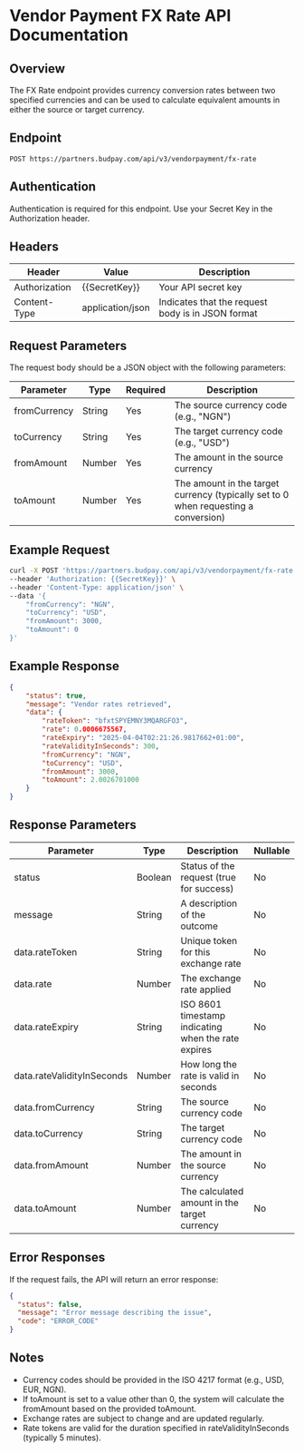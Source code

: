 # Vendor Payment FX Rate API Documentation

## Overview
The FX Rate endpoint provides currency conversion rates between two specified currencies and can be used to calculate equivalent amounts in either the source or target currency.

## Endpoint
```
POST https://partners.budpay.com/api/v3/vendorpayment/fx-rate
```

## Authentication
Authentication is required for this endpoint. Use your Secret Key in the Authorization header.

## Headers
| Header | Value | Description |
|--------|-------|-------------|
| Authorization | {{SecretKey}} | Your API secret key |
| Content-Type | application/json | Indicates that the request body is in JSON format |

## Request Parameters
The request body should be a JSON object with the following parameters:

| Parameter | Type | Required | Description |
|-----------|------|----------|-------------|
| fromCurrency | String | Yes | The source currency code (e.g., "NGN") |
| toCurrency | String | Yes | The target currency code (e.g., "USD") |
| fromAmount | Number | Yes | The amount in the source currency |
| toAmount | Number | Yes | The amount in the target currency (typically set to 0 when requesting a conversion) |

## Example Request
```bash
curl -X POST 'https://partners.budpay.com/api/v3/vendorpayment/fx-rate' \
--header 'Authorization: {{SecretKey}}' \
--header 'Content-Type: application/json' \
--data '{
    "fromCurrency": "NGN",
    "toCurrency": "USD",
    "fromAmount": 3000,
    "toAmount": 0
}'
```

## Example Response
```json
{
    "status": true,
    "message": "Vendor rates retrieved",
    "data": {
        "rateToken": "bfxtSPYEMNY3MQARGFO3",
        "rate": 0.0006675567,
        "rateExpiry": "2025-04-04T02:21:26.9817662+01:00",
        "rateValidityInSeconds": 300,
        "fromCurrency": "NGN",
        "toCurrency": "USD",
        "fromAmount": 3000,
        "toAmount": 2.0026701000
    }
}
```

## Response Parameters
| Parameter | Type | Description | Nullable |
|-----------|------|-------------|----------|
| status | Boolean | Status of the request (true for success) | No |
| message | String | A description of the outcome | No |
| data.rateToken | String | Unique token for this exchange rate | No |
| data.rate | Number | The exchange rate applied | No |
| data.rateExpiry | String | ISO 8601 timestamp indicating when the rate expires | No |
| data.rateValidityInSeconds | Number | How long the rate is valid in seconds | No |
| data.fromCurrency | String | The source currency code | No |
| data.toCurrency | String | The target currency code | No |
| data.fromAmount | Number | The amount in the source currency | No |
| data.toAmount | Number | The calculated amount in the target currency | No |



## Error Responses
If the request fails, the API will return an error response:

```json
{
  "status": false,
  "message": "Error message describing the issue",
  "code": "ERROR_CODE"
}
```

## Notes
- Currency codes should be provided in the ISO 4217 format (e.g., USD, EUR, NGN).
- If toAmount is set to a value other than 0, the system will calculate the fromAmount based on the provided toAmount.
- Exchange rates are subject to change and are updated regularly.
- Rate tokens are valid for the duration specified in rateValidityInSeconds (typically 5 minutes).